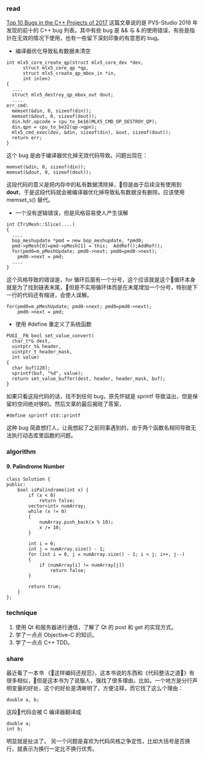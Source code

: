 ### read
[Top 10 Bugs in the C++ Projects of 2017](https://medium.com/@CPP_Coder/top-10-bugs-in-the-c-projects-of-2017-d7e48a5c23b2)
这篇文章说的是 PVS-Studio 2018 年发现的前十的 C++ bug 列表。其中有些 bug 是 && 与 & 的使用错误，有些是指针在无效的情况下使用，也有一些留下深刻印象的有意思的 bug。
- 编译器优化导致私有数据未清空
```
int mlx5_core_create_qp(struct mlx5_core_dev *dev,
      struct mlx5_core_qp *qp,
      struct mlx5_create_qp_mbox_in *in,
      int inlen)
{
  ....
  struct mlx5_destroy_qp_mbox_out dout;
  ....
err_cmd:
  memset(&din, 0, sizeof(din));
  memset(&dout, 0, sizeof(dout));
  din.hdr.opcode = cpu_to_be16(MLX5_CMD_OP_DESTROY_QP);
  din.qpn = cpu_to_be32(qp->qpn);
  mlx5_cmd_exec(dev, &din, sizeof(din), &out, sizeof(dout));
  return err;
}
```
这个 bug 是由于编译器优化掉无效代码导致。问题出现在：
```
memset(&din, 0, sizeof(din));
memset(&dout, 0, sizeof(dout));
```
这段代码的意义是把内存中的私有数据清除掉，但是由于后续没有使用到 **dout**，于是这段代码就会被编译器优化掉导致私有数据没有删除。应该使用 memset_s() 替代。
- 一个没有逻辑错误，但是风格容易使人产生误解
```
int CTriMesh::Slice(....)
{
  ....
  bop_meshupdate *pmd = new bop_meshupdate, *pmd0;
  pmd->pMesh[0]=pmd->pMesh[1] = this;  AddRef();AddRef();
  for(pmd0=m_pMeshUpdate; pmd0->next; pmd0=pmd0->next);
    pmd0->next = pmd;
  ....
}
```
这个风格导致的错误是，for 循环后面有一个分号，这个应该就是这个循环本身就是为了找到链表末尾，但是不实用循环体而是在末尾增加一个分号，特别是下一行的代码还有缩进，会使人误解。
```
for(pmd0=m_pMeshUpdate; pmd0->next; pmd0=pmd0->next);
    pmd0->next = pmd;
```
- 使用 #define 重定义了系统函数
```
PUGI__FN bool set_value_convert(
  char_t*& dest,
  uintptr_t& header,
  uintptr_t header_mask,
  int value)
{
  char buf[128];
  sprintf(buf, "%d", value);
  return set_value_buffer(dest, header, header_mask, buf);
}
```
如果只看这段代码的话，找不到任何 bug，原先怀疑是 sprintf 导致溢出，但是保留的空间绝对够的。然后文章的最后揭晓了答案，

```
#define sprintf std::printf
```
这种 bug 简直想打人，让我想起了之前同事遇到的，由于两个函数名相同导致无法执行动态库里函数的问题。
### algorithm
#### 9. Palindrome Number
```
class Solution {
public:
    bool isPalindrome(int x) {
        if (x < 0)
            return false;
        vector<int> numArray;
        while (x != 0)
        {
            numArray.push_back(x % 10);
            x /= 10;
        }

        int i = 0;
        int j = numArray.size() - 1;
        for (int i = 0, j = numArray.size() - 1; i < j; i++, j--)
        {
            if (numArray[i] != numArray[j])
                return false;
        }

        return true;        
    }
};
```

### technique
1. 使用 Qt 和服务器进行通信，了解了 Qt 的 post 和 get 的实现方式。
2. 学了一点点 Objective-C 的知识。
3. 学了一点点 C++ TDD。

### share
最近看了一本书 《这样编码还规范》，这本书说的东西和《代码整洁之道》有很多相似，但是这本书为了说服人，强找了很多理由。比如，一个地方是分行声明变量的好处，这个的好处是清晰明了，方便注释，而它找了这么个理由：
```
double a, b;
```
这段代码会被 C 编译器翻译成
```
double a;
int b;
```
明显就是扯淡了。 另一个问题是喜欢为代码风格之争定性，比如大括号是否换行，就表示为换行一定比不换行优秀。
